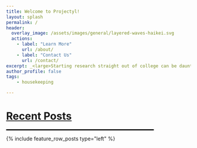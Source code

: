 ```yaml
---
title: Welcome to Projectyl!
layout: splash
permalink: /
header:
  overlay_image: /assets/images/general/layered-waves-haikei.svg
  actions:
    - label: "Learn More"
      url: /about/
    - label: "Contact Us"
      url: /contact/
excerpt: _<large>Starting research straight out of college can be daunting - we are here to make it easier.</large>_
author_profile: false
tags:
    - housekeeping

---
```


# [Recent Posts](/all/)
<hr style="height:0.2em;background-color:#000;width:80%;">

{% include feature_row_posts type="left" %}
